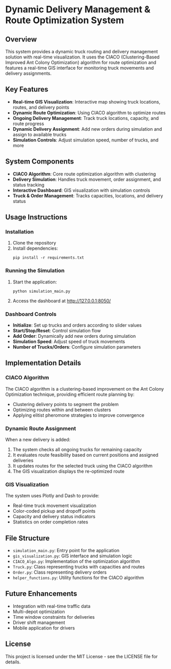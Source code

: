 # Dynamic Delivery Management & Route Optimization System

## Overview
This system provides a dynamic truck routing and delivery management solution with real-time visualization. It uses the CIACO (Clustering-Based Improved Ant Colony Optimization) algorithm for route optimization and features a real-time GIS interface for monitoring truck movements and delivery assignments.

## Key Features
- **Real-time GIS Visualization**: Interactive map showing truck locations, routes, and delivery points
- **Dynamic Route Optimization**: Using CIACO algorithm to optimize routes
- **Ongoing Delivery Management**: Track truck locations, capacity, and route progress
- **Dynamic Delivery Assignment**: Add new orders during simulation and assign to available trucks
- **Simulation Controls**: Adjust simulation speed, number of trucks, and more

## System Components
- **CIACO Algorithm**: Core route optimization algorithm with clustering
- **Delivery Simulation**: Handles truck movement, order assignment, and status tracking
- **Interactive Dashboard**: GIS visualization with simulation controls
- **Truck & Order Management**: Tracks capacities, locations, and delivery status

## Usage Instructions

### Installation
1. Clone the repository
2. Install dependencies:
   ```
   pip install -r requirements.txt
   ```

### Running the Simulation
1. Start the application:
   ```
   python simulation_main.py
   ```
2. Access the dashboard at http://127.0.0.1:8050/

### Dashboard Controls
- **Initialize**: Set up trucks and orders according to slider values
- **Start/Stop/Reset**: Control simulation flow
- **Add Order**: Dynamically add new orders during simulation
- **Simulation Speed**: Adjust speed of truck movements
- **Number of Trucks/Orders**: Configure simulation parameters

## Implementation Details

### CIACO Algorithm
The CIACO algorithm is a clustering-based improvement on the Ant Colony Optimization technique, providing efficient route planning by:
- Clustering delivery points to segment the problem
- Optimizing routes within and between clusters
- Applying elitist pheromone strategies to improve convergence

### Dynamic Route Assignment
When a new delivery is added:
1. The system checks all ongoing trucks for remaining capacity
2. It evaluates route feasibility based on current positions and assigned deliveries
3. It updates routes for the selected truck using the CIACO algorithm
4. The GIS visualization displays the re-optimized route

### GIS Visualization
The system uses Plotly and Dash to provide:
- Real-time truck movement visualization
- Color-coded pickup and dropoff points
- Capacity and delivery status indicators
- Statistics on order completion rates

## File Structure
- `simulation_main.py`: Entry point for the application
- `gis_visualization.py`: GIS interface and simulation logic
- `CIACO_Algo.py`: Implementation of the optimization algorithm
- `Truck.py`: Class representing trucks with capacities and routes
- `Order.py`: Class representing delivery orders
- `helper_functions.py`: Utility functions for the CIACO algorithm

## Future Enhancements
- Integration with real-time traffic data
- Multi-depot optimization
- Time window constraints for deliveries
- Driver shift management
- Mobile application for drivers

## License
This project is licensed under the MIT License - see the LICENSE file for details. 